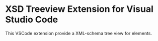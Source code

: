 # XSD Treeview Extension for Visual Studio Code
This VSCode extension provide a XML-schema tree view for elements.
